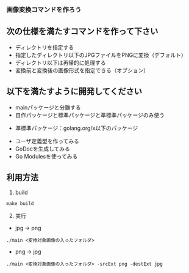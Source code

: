 ### 画像変換コマンドを作ろう

## 次の仕様を満たすコマンドを作って下さい

* ディレクトリを指定する
* 指定したディレクトリ以下のJPGファイルをPNGに変換（デフォルト）
* ディレクトリ以下は再帰的に処理する
* 変換前と変換後の画像形式を指定できる（オプション）

## 以下を満たすように開発してください

* mainパッケージと分離する
* 自作パッケージと標準パッケージと準標準パッケージのみ使う
 - 準標準パッケージ：golang.org/x以下のパッケージ
* ユーザ定義型を作ってみる
* GoDocを生成してみる
* Go Modulesを使ってみる

## 利用方法

1. build
```
make build
```

2. 実行

- jpg -> png
```
./main <変換対象画像の入ったフォルダ>
```

- png -> jpg
```
./main <変換対象画像の入ったフォルダ> -srcExt png -destExt jpg
```


